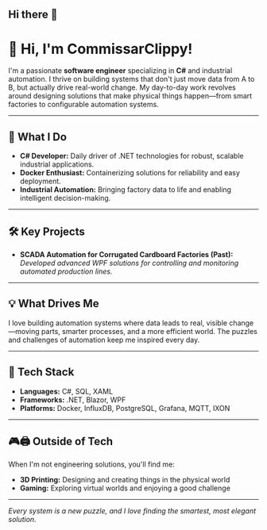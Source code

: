 ## Hi there 👋

# 👋 Hi, I'm CommissarClippy!

I'm a passionate **software engineer** specializing in **C#** and industrial automation. I thrive on building systems that don't just move data from A to B, but actually drive real-world change. My day-to-day work revolves around designing solutions that make physical things happen—from smart factories to configurable automation systems.

---

## 🚀 What I Do

- **C# Developer:** Daily driver of .NET technologies for robust, scalable industrial applications.
- **Docker Enthusiast:** Containerizing solutions for reliability and easy deployment.
- **Industrial Automation:** Bringing factory data to life and enabling intelligent decision-making.

---

## 🛠️ Key Projects

- **SCADA Automation for Corrugated Cardboard Factories (Past):**  
  _Developed advanced WPF solutions for controlling and monitoring automated production lines._

---

## 💡 What Drives Me

I love building automation systems where data leads to real, visible change—moving parts, smarter processes, and a more efficient world. The puzzles and challenges of automation keep me inspired every day.

---

## 🧰 Tech Stack

- **Languages:** C#, SQL, XAML
- **Frameworks:** .NET, Blazor, WPF
- **Platforms:** Docker, InfluxDB, PostgreSQL, Grafana, MQTT, IXON

---

## 🎮🖨️ Outside of Tech

When I'm not engineering solutions, you'll find me:
- **3D Printing:** Designing and creating things in the physical world
- **Gaming:** Exploring virtual worlds and enjoying a good challenge

---

_Every system is a new puzzle, and I love finding the smartest, most elegant solution._

